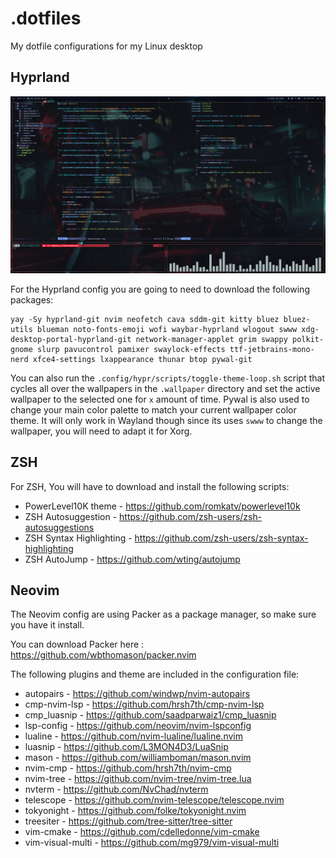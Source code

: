# .dotfiles
My dotfile configurations for my Linux desktop

## Hyprland

![Hyprland Session](screenshot.png)

For the Hyprland config you are going to need to download the following packages:
```
yay -Sy hyprland-git nvim neofetch cava sddm-git kitty bluez bluez-utils blueman noto-fonts-emoji wofi waybar-hyprland wlogout swww xdg-desktop-portal-hyprland-git network-manager-applet grim swappy polkit-gnome slurp pavucontrol pamixer swaylock-effects ttf-jetbrains-mono-nerd xfce4-settings lxappearance thunar btop pywal-git
```

You can also run the `.config/hypr/scripts/toggle-theme-loop.sh` script that cycles all over the wallpapers in the `.wallpaper` directory and set the active wallpaper to the selected one for `x` amount of time.
Pywal is also used to change your main color palette to match your current wallpaper color theme. It will only work in Wayland though since its uses `swww` to change the wallpaper, you will need to adapt it for Xorg.

## ZSH
For ZSH, You will have to download and install the following scripts:

- PowerLevel10K theme - https://github.com/romkatv/powerlevel10k
- ZSH Autosuggestion - https://github.com/zsh-users/zsh-autosuggestions
- ZSH Syntax Highlighting - https://github.com/zsh-users/zsh-syntax-highlighting
- ZSH AutoJump - https://github.com/wting/autojump

## Neovim
The Neovim config are using Packer as a package manager, so make sure you have it install.

You can download Packer here : https://github.com/wbthomason/packer.nvim

The following plugins and theme are included in the configuration file:

- autopairs - https://github.com/windwp/nvim-autopairs
- cmp-nvim-lsp - https://github.com/hrsh7th/cmp-nvim-lsp
- cmp_luasnip - https://github.com/saadparwaiz1/cmp_luasnip
- lsp-config - https://github.com/neovim/nvim-lspconfig
- lualine - https://github.com/nvim-lualine/lualine.nvim
- luasnip - https://github.com/L3MON4D3/LuaSnip
- mason - https://github.com/williamboman/mason.nvim
- nvim-cmp - https://github.com/hrsh7th/nvim-cmp
- nvim-tree - https://github.com/nvim-tree/nvim-tree.lua
- nvterm - https://github.com/NvChad/nvterm
- telescope - https://github.com/nvim-telescope/telescope.nvim
- tokyonight - https://github.com/folke/tokyonight.nvim
- treesiter - https://github.com/tree-sitter/tree-sitter
- vim-cmake -  https://github.com/cdelledonne/vim-cmake
- vim-visual-multi - https://github.com/mg979/vim-visual-multi
